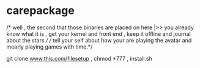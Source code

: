 # carepackage

/* well , the second that those binaries are placed on here |>> you already know what it is , get your kernel and front end , keep it offline and journal about the stars */
/* tell your self about how your are playing the avatar and mearly playing games with time.*/

git clone www.this.com/filesetup , chmod *777 , install.sh
